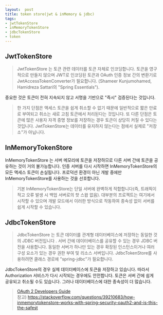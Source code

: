 ```yaml
---
layout:  post
title: token store(jwt & inMemory & jdbc)
tags:
- jwtTokenStore
- inMemoryTokenStore
- jdbcTokenStore
- token
---
```



## JwtTokenStore
> JwtTokenStore 는 토큰 관련 데이터를 토큰 자체로 인코딩합니다. 토큰을 영구적으로 만들지 않으며 JWT로 인코딩된 토큰과 OAuth 인증 정보 간의 변환기로 JwtAccessTokenConverter가 필요합니다. (Shameer Kunjumohamed, Hamidreza Sattari의 "Spring Essentials").

중요한 것은 토큰이 전혀 지속되지 않고 서명을 기반으로 "즉시" 검증된다는 것입니다.

> 한 가지 단점은 액세스 토큰을 쉽게 취소할 수 없기 때문에 일반적으로 짧은 만료로 부여되고 취소는 새로 고침 토큰에서 처리된다는 것입니다. 또 다른 단점은 토큰에 많은 사용자 자격 증명 정보를 저장하는 경우 토큰이 상당히 커질 수 있다는 것입니다. JwtTokenStore는 데이터를 유지하지 않는다는 점에서 실제로 "저장소"가 아닙니다.

## InMemoryTokenStore
InMemoryTokenStore 는 서버 메모리에 토큰을 저장하므로 다른 서버 간에 토큰을 공유하는 것이 거의 불가능합니다. 인증 서버를 다시 시작하면 InMemoryTokenStore의 모든 액세스 토큰이 손실됩니다. 프로덕션 환경이 아닌 개발 중에만 InMemoryTokenStore를 사용하는 것을 선호합니다.

> 기본 InMemoryTokenStore는 단일 서버에 완벽하게 적합합니다(즉, 트래픽이 적고 오류 발생 시 백업 서버로의 핫 스왑 없음). 대부분의 프로젝트는 여기에서 시작할 수 있으며 개발 모드에서 이러한 방식으로 작동하여 종속성 없이 서버를 쉽게 시작할 수 있습니다.

## JdbcTokenStore
> JdbcTokenStore 는 토큰 데이터를 관계형 데이터베이스에 저장하는 동일한 것의 JDBC 버전입니다 . 서버 간에 데이터베이스를 공유할 수 있는 경우 JDBC 버전을 사용합니다. 동일한 서버가 하나만 있는 경우 확장된 인스턴스이거나 여러 구성 요소가 있는 경우 권한 부여 및 리소스 서버입니다. JdbcTokenStore를 사용하려면 클래스 경로에 "spring-jdbc"가 필요합니다.

JdbcTokenStore의 경우 실제 데이터베이스에 토큰을 저장하고 있습니다. 따라서 Authorization 서비스가 다시 시작되는 경우에도 안전합니다. 토큰은 서버 간에 쉽게 공유되고 취소될 수도 있습니다. 그러나 데이터베이스에 대한 종속성이 더 많습니다.

> [OAuth 2 Developers Guide](https://projects.spring.io/spring-security-oauth/docs/oauth2.html)  
> 참고) https://stackoverflow.com/questions/39210683/how-inmemorytokenstore-works-with-spring-security-oauth2-and-is-this-the-safest

